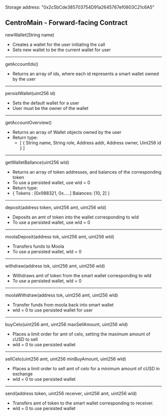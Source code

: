 Storage address: "0x2c5bCde385703754D91a2645767ef0803C21c6A5"

CentroMain - Forward-facing Contract
----------------------------------------------------------------------
newWallet(String name)
* Creates a wallet for the user initiating the call
* Sets new wallet to be the current wallet for user
-----------------------------------------------------------------------
getAccountIds()
* Returns an array of ids, where each id represents a smart wallet owned by the user
------------------------------------------------------------------------
persistWallet(uint256 id)
* Sets the default wallet for a user
* User must be the owner of the wallet
---------------------------------------------------------------------------
getAccountOverview()
* Returns an array of Wallet objects owned by the user
* Return type:
   * [
{ String name,
String role,
Address addr,
Address owner,
Uint256 id }
]

---------------------------------------------------------------------------
getWalletBallance(uint256 wId)
   * Returns an array of token addresses, and balances of the corresponding token
   * To use a persisted wallet, use wId = 0
   * Return type:
   * {
Tokens : [0x988321, 0x…..]
Balances: [10, 2]
}

---------------------------------------------------------------------------
deposit(address token, uint256 amt, uint256 wId)
* Deposits an amt of token into the wallet corresponding to wId
* To use a persisted wallet, use wId = 0
      
---------------------------------------------------------------------------
moolaDeposit(address tok, uint256 amt, uint256 wId)
* Transfers funds to Moola
* To use a persisted wallet, wId = 0
      
---------------------------------------------------------------------------
withdraw(address tok, uint256 amt, uint256 wId)
* Withdraws amt of token from the smart wallet corresponding to wId
* To use a persisted wallet, wId = 0
      
---------------------------------------------------------------------------
moolaWithdraw(address tok, uint256 amt, uint256 wId)
* Transfer funds from moola back into smart wallet
* wId = 0 to use persisted wallet for user
      
---------------------------------------------------------------------------
buyCelo(uint256 amt, uint256 maxSellAmount, uint256 wId)
* Places a limit order for amt of celo, setting the maximum amount of cUSD to sell
* wId = 0 to use persisted wallet
      
---------------------------------------------------------------------------
sellCelo(uint256 amt, uint256 minBuyAmount, uint256 wId)
* Places a limit order to sell amt of celo for a minimum amount of cUSD in exchange
* wId = 0 to use persisted wallet
      
---------------------------------------------------------------------------
send(address token, uint256 receiver, uint256 amt, uint256 wId)
* Transfers amt of token to the smart wallet corresponding to receiver.
* wId = 0 to use persisted wallet
